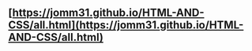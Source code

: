 ## [https://jomm31.github.io/HTML-AND-CSS/all.html](https://jomm31.github.io/HTML-AND-CSS/all.html)
